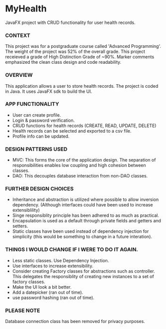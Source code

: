 # MyHealth
JavaFX project with CRUD functionality for user health records. 

### CONTEXT
This project was for a postgraduate course called 'Advanced Programming'. The weight of the project was 52% of the overall grade. This project receieved a grade of High Distinction Grade of ~90%. Marker comments emphasized the clean class design and code readability. 

### OVERVIEW
This application allows a user to store health records. The project is coded in Java. It uses JavaFX sdk to build the UI. 

### APP FUNCTIONALITY 
- User can create profile. 
- Login & password verification. 
- CRUD functions for health records (CREATE, READ, UPDATE, DELETE) 
- Health records can be selected and exported to a csv file. 
- Profile info can be updated. 
  
### DESIGN PATTERNS USED
- MVC: This forms the core of the application design. The separation of responsibilities enables low coupling and high cohesion between classes. 
- DAO: This decouples database interaction from non-DAO classes. 

### FURTHER DESIGN CHOICES
- Inheritance and abstraction is utilized where possible to allow inversion dependency. (Although interfaces could have been used to increase extensiblility)
- Singe responsiblity principle has been adhered to as much as practical.  
- Encapsulation is used as a default through private fields and getters and setters. 
- Static classes have been used instead of dependency injection for simplicity (this would be something to change in a future interation). 

### THINGS I WOULD CHANGE IF I WERE TO DO IT AGAIN. 
- Less static classes. Use Dependency Injection. 
- Use interfaces to increase extensibility. 
- Consider creating Factory classes for abstractions such as controller. This delegates the responsiblity of creating new instances to a set of factory classes. 
- Make the UI look a bit better. 
- Add a datepicker (ran out of time). 
- use password hashing (ran out of time).

### PLEASE NOTE
Database connection class has been removed for privacy purposes. 
